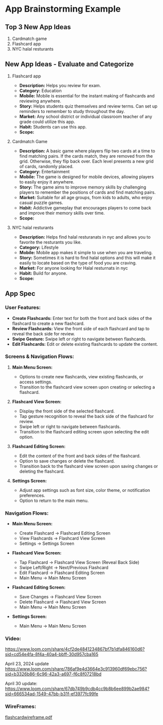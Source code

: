 # App Brainstorming Example

## Top 3 New App Ideas
1. Cardmatch game
2. Flashcard app
3. NYC halal resturants 

## New App Ideas - Evaluate and Categorize
1. Flashcard app
   - **Description:** Helps you review for exam.
   - **Category:** Education
   - **Mobile:** Mobile is essential for the instant making of flashcards and reviewing anywhere.
   - **Story:** Helps students quiz themselves and review terms. Can set up reminders to remember to study throughout the day.
   - **Market:** Any school district or individual classroom teacher of any grade could utilize this app. 
   - **Habit:** Students can use this app.
   - **Scope:** 

2. Cardmatch Game
    - **Description:** A basic game where players flip two cards at a time to find matching pairs. If the cards match, they are removed from the grid. Otherwise, they flip back over. Each level presents a new grid of cards, randomly placed.
    - **Category:** Entertainment
    - **Mobile:** The game is designed for mobile devices, allowing players to easily enjoy it anywhere.
    - **Story:** The game aims to improve memory skills by challenging players to remember the positions of cards and find matching pairs.
    - **Market:** Suitable for all age groups, from kids to adults, who enjoy casual puzzle games.
    - **Habit:** Addictive gameplay that encourages players to come back and improve their memory skills over time.
    - **Scope:** 

3. NYC halal resturants
   - **Description:** Helps find halal resturanats in nyc and allows you to favorite the resturants you like.
   - **Category:** Lifestyle
   - **Mobile:** Mobile app makes it simple to use when you are traveling.
   - **Story:** Sometimes it is hard to find halal options and this will make it easily to locate based on the type of food you are craving.
   - **Market:** For anyone looking for Halal resturnats in nyc
   - **Habit:** Build for anyone.
   - **Scope:** 

## App Spec

### User Features:
- **Create Flashcards:** Enter text for both the front and back sides of the flashcard to create a new flashcard.
- **Review Flashcards:** View the front side of each flashcard and tap to reveal the back side for review.
- **Swipe Gesture:** Swipe left or right to navigate between flashcards.
- **Edit Flashcards:** Edit or delete existing flashcards to update the content.

### Screens & Navigation Flows:
1. **Main Menu Screen:**
   - Options to create new flashcards, view existing flashcards, or access settings.
   - Transition to the flashcard view screen upon creating or selecting a flashcard.

2. **Flashcard View Screen:**
   - Display the front side of the selected flashcard.
   - Tap gesture recognition to reveal the back side of the flashcard for review.
   - Swipe left or right to navigate between flashcards.
   - Transition to the flashcard editing screen upon selecting the edit option.

3. **Flashcard Editing Screen:**
   - Edit the content of the front and back sides of the flashcard.
   - Option to save changes or delete the flashcard.
   - Transition back to the flashcard view screen upon saving changes or deleting the flashcard.

4. **Settings Screen:**
   - Adjust app settings such as font size, color theme, or notification preferences.
   - Option to return to the main menu.

### Navigation Flows:
- **Main Menu Screen:**
  - Create Flashcard -> Flashcard Editing Screen
  - View Flashcards -> Flashcard View Screen
  - Settings -> Settings Screen

- **Flashcard View Screen:**
  - Tap Flashcard -> Flashcard View Screen (Reveal Back Side)
  - Swipe Left/Right -> Next/Previous Flashcard
  - Edit Flashcard -> Flashcard Editing Screen
  - Main Menu -> Main Menu Screen

- **Flashcard Editing Screen:**
  - Save Changes -> Flashcard View Screen
  - Delete Flashcard -> Flashcard View Screen
  - Main Menu -> Main Menu Screen

- **Settings Screen:**
  - Main Menu -> Main Menu Screen
    
### Video:
https://www.loom.com/share/4cf2de4841234867bf7b1dfa846160d6?sid=cd54e4fa-8f4a-40a4-bbff-30d957cba165

April 23, 2024 update
https://www.loom.com/share/786af9e4d3664e3c913960df69ebc756?sid=b3326b86-6c96-42a3-a697-f6c8f07218bd

April 30 update: 
https://www.loom.com/share/67db749b9cdb4cc9b8b6ee899b2ae984?sid=666534ad-1549-47bb-b31f-ef3977fc99fe

### WireFrames:

[flashcardwireframe.pdf](https://github.com/chelseabhuiyan/flashcardApp/files/15071577/flashcardwireframe.pdf)



